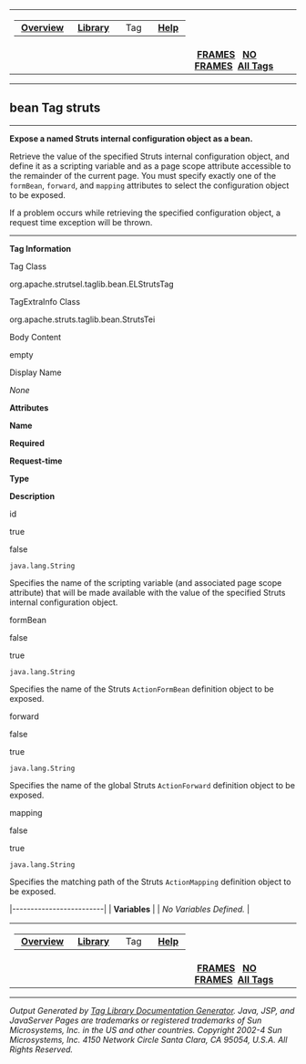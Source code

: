 <span id="navbar_top"></span>

<table>
<colgroup>
<col width="50%" />
<col width="50%" />
</colgroup>
<tbody>
<tr class="odd">
<td align="left"><span id="navbar_top_firstrow"></span>
<table>
<tbody>
<tr class="odd">
<td align="left"> <a href="../overview-summary.html.md"><strong>Overview</strong></a> </td>
<td align="left"> <a href="tld-summary.html.md"><strong>Library</strong></a> </td>
<td align="left">  Tag  </td>
<td align="left"> <a href="../help-doc.html.md"><strong>Help</strong></a> </td>
</tr>
</tbody>
</table></td>
<td align="left"></td>
</tr>
<tr class="even">
<td align="left"></td>
<td align="left"> <a href="../index.html.md"><strong>FRAMES</strong></a>   <a href="struts.html"><strong>NO FRAMES</strong></a> 
<a href="../alltags-noframe.html.md"><strong>All Tags</strong></a></td>
</tr>
</tbody>
</table>

------------------------------------------------------------------------

bean
 Tag struts
-----------

------------------------------------------------------------------------

**Expose a named Struts internal configuration object as a bean.**

Retrieve the value of the specified Struts internal configuration object, and define it as a scripting variable and as a page scope attribute accessible to the remainder of the current page. You must specify exactly one of the `formBean`, `forward`, and `mapping` attributes to select the configuration object to be exposed.

If a problem occurs while retrieving the specified configuration object, a request time exception will be thrown.

------------------------------------------------------------------------

**Tag Information**

Tag Class

org.apache.strutsel.taglib.bean.ELStrutsTag

TagExtraInfo Class

org.apache.struts.taglib.bean.StrutsTei

Body Content

empty

Display Name

*None*

**Attributes**

**Name**

**Required**

**Request-time**

**Type**

**Description**

id

true

false

`java.lang.String`

Specifies the name of the scripting variable (and associated page scope attribute) that will be made available with the value of the specified Struts internal configuration object.

formBean

false

true

`java.lang.String`

Specifies the name of the Struts `ActionFormBean` definition object to be exposed.

forward

false

true

`java.lang.String`

Specifies the name of the global Struts `ActionForward` definition object to be exposed.

mapping

false

true

`java.lang.String`

Specifies the matching path of the Struts `ActionMapping` definition object to be exposed.

|-------------------------|
| **Variables**           |
| *No Variables Defined.* |

 <span id="navbar_bottom"></span>

<table>
<colgroup>
<col width="50%" />
<col width="50%" />
</colgroup>
<tbody>
<tr class="odd">
<td align="left"><span id="navbar_bottom_firstrow"></span>
<table>
<tbody>
<tr class="odd">
<td align="left"> <a href="../overview-summary.html.md"><strong>Overview</strong></a> </td>
<td align="left"> <a href="tld-summary.html.md"><strong>Library</strong></a> </td>
<td align="left">  Tag  </td>
<td align="left"> <a href="../help-doc.html.md"><strong>Help</strong></a> </td>
</tr>
</tbody>
</table></td>
<td align="left"></td>
</tr>
<tr class="even">
<td align="left"></td>
<td align="left"> <a href="../index.html.md"><strong>FRAMES</strong></a>   <a href="struts.html"><strong>NO FRAMES</strong></a> 
<a href="../alltags-noframe.html.md"><strong>All Tags</strong></a></td>
</tr>
</tbody>
</table>

------------------------------------------------------------------------

*Output Generated by [Tag Library Documentation Generator](http://taglibrarydoc.dev.java.net/). Java, JSP, and JavaServer Pages are trademarks or registered trademarks of Sun Microsystems, Inc. in the US and other countries. Copyright 2002-4 Sun Microsystems, Inc. 4150 Network Circle Santa Clara, CA 95054, U.S.A. All Rights Reserved.*
